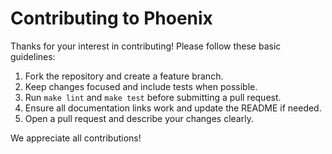 # Contributing to Phoenix

Thanks for your interest in contributing! Please follow these basic guidelines:

1. Fork the repository and create a feature branch.
2. Keep changes focused and include tests when possible.
3. Run `make lint` and `make test` before submitting a pull request.
4. Ensure all documentation links work and update the README if needed.
5. Open a pull request and describe your changes clearly.

We appreciate all contributions!
